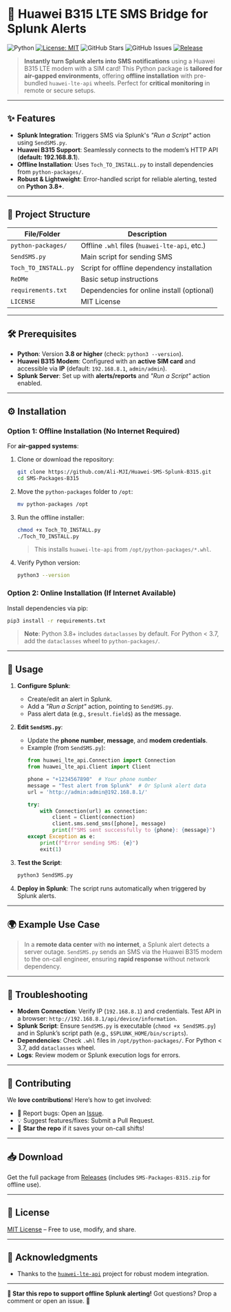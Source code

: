# 🚀 **Huawei B315 LTE SMS Bridge for Splunk Alerts**

![Python](https://img.shields.io/badge/Python-3.8%2B-blue.svg?style=flat-square)
[![License: MIT](https://img.shields.io/badge/License-MIT-yellow.svg?style=flat-square)](https://opensource.org/licenses/MIT)
![GitHub Stars](https://img.shields.io/github/stars/yourusername/SMS-Packages-B315?style=social)
![GitHub Issues](https://img.shields.io/github/issues/yourusername/SMS-Packages-B315?style=flat-square)
[![Release](https://img.shields.io/github/v/release/yourusername/SMS-Packages-B315?color=green)](https://github.com/yourusername/SMS-Packages-B315/releases)

> **Instantly turn Splunk alerts into SMS notifications** using a Huawei B315 LTE modem with a SIM card! This Python package is **tailored for air-gapped environments**, offering **offline installation** with pre-bundled `huawei-lte-api` wheels. Perfect for **critical monitoring** in remote or secure setups.

---

## ✨ **Features**

- **Splunk Integration**: Triggers SMS via Splunk's *"Run a Script"* action using `SendSMS.py`.
- **Huawei B315 Support**: Seamlessly connects to the modem’s HTTP API (**default: 192.168.8.1**).
- **Offline Installation**: Uses `Toch_TO_INSTALL.py` to install dependencies from `python-packages/`.
- **Robust & Lightweight**: Error-handled script for reliable alerting, tested on **Python 3.8+**.


---

## 📂 **Project Structure**

| File/Folder            | Description                              |
|------------------------|------------------------------------------|
| `python-packages/`     | Offline `.whl` files (`huawei-lte-api`, etc.) |
| `SendSMS.py`           | Main script for sending SMS              |
| `Toch_TO_INSTALL.py`   | Script for offline dependency installation |
| `ReDMe`                | Basic setup instructions                 |
| `requirements.txt`     | Dependencies for online install (optional) |
| `LICENSE`              | MIT License                              |

---

## 🛠 **Prerequisites**

- **Python**: Version **3.8 or higher** (check: `python3 --version`).
- **Huawei B315 Modem**: Configured with an **active SIM card** and accessible via **IP** (default: `192.168.8.1`, `admin/admin`).
- **Splunk Server**: Set up with **alerts/reports** and *"Run a Script"* action enabled.

---

## ⚙️ **Installation**

### **Option 1: Offline Installation (No Internet Required)**

For **air-gapped systems**:
1. Clone or download the repository:
   ```bash
   git clone https://github.com/Ali-MJI/Huawei-SMS-Splunk-B315.git
   cd SMS-Packages-B315
   ```
2. Move the `python-packages` folder to `/opt`:
   ```bash
   mv python-packages /opt
   ```
3. Run the offline installer:
   ```bash
   chmod +x Toch_TO_INSTALL.py
   ./Toch_TO_INSTALL.py
   ```
   > This installs `huawei-lte-api` from `/opt/python-packages/*.whl`.
4. Verify Python version:
   ```bash
   python3 --version
   ```

### **Option 2: Online Installation (If Internet Available)**

Install dependencies via pip:
```bash
pip3 install -r requirements.txt
```

> **Note**: Python 3.8+ includes `dataclasses` by default. For Python < 3.7, add the `dataclasses` wheel to `python-packages/`.

---

## 🚀 **Usage**

1. **Configure Splunk**:
   - Create/edit an alert in Splunk.
   - Add a *"Run a Script"* action, pointing to `SendSMS.py`.
   - Pass alert data (e.g., `$result.field$`) as the message.

2. **Edit `SendSMS.py`**:
   - Update the **phone number**, **message**, and **modem credentials**.
   - Example (from `SendSMS.py`):
     ```python
     from huawei_lte_api.Connection import Connection
     from huawei_lte_api.Client import Client

     phone = "+1234567890"  # Your phone number
     message = "Test alert from Splunk"  # Or Splunk alert data
     url = 'http://admin:admin@192.168.8.1/'

     try:
         with Connection(url) as connection:
             client = Client(connection)
             client.sms.send_sms([phone], message)
             print(f"SMS sent successfully to {phone}: {message}")
     except Exception as e:
         print(f"Error sending SMS: {e}")
         exit(1)
     ```

3. **Test the Script**:
   ```bash
   python3 SendSMS.py
   ```

4. **Deploy in Splunk**: The script runs automatically when triggered by Splunk alerts.

---

## 🌍 **Example Use Case**

> In a **remote data center** with **no internet**, a Splunk alert detects a server outage. `SendSMS.py` sends an SMS via the Huawei B315 modem to the on-call engineer, ensuring **rapid response** without network dependency.

---

## 🐞 **Troubleshooting**

- **Modem Connection**: Verify IP (`192.168.8.1`) and credentials. Test API in a browser: `http://192.168.8.1/api/device/information`.
- **Splunk Script**: Ensure `SendSMS.py` is executable (`chmod +x SendSMS.py`) and in Splunk’s script path (e.g., `$SPLUNK_HOME/bin/scripts`).
- **Dependencies**: Check `.whl` files in `/opt/python-packages/`. For Python < 3.7, add `dataclasses` wheel.
- **Logs**: Review modem or Splunk execution logs for errors.

---

## 🤝 **Contributing**

We **love contributions**! Here’s how to get involved:
- 🐛 Report bugs: Open an [Issue](https://github.com/Ali-MJI/Huawei-SMS-Splunk-B315.git).
- 💡 Suggest features/fixes: Submit a Pull Request.
- 🌟 **Star the repo** if it saves your on-call shifts!

---

## 📥 **Download**

Get the full package from [Releases](https://github.com/Ali-MJI/Huawei-SMS-Splunk-B315.git) (includes `SMS-Packages-B315.zip` for offline use).

---

## 📜 **License**

[MIT License](LICENSE) – Free to use, modify, and share.

---

## 🙌 **Acknowledgments**
- Thanks to the [`huawei-lte-api`](https://github.com/Salamek/huawei-lte-api) project for robust modem integration.

---

**🌟 Star this repo to support offline Splunk alerting!** Got questions? Drop a comment or open an issue. 🚀
